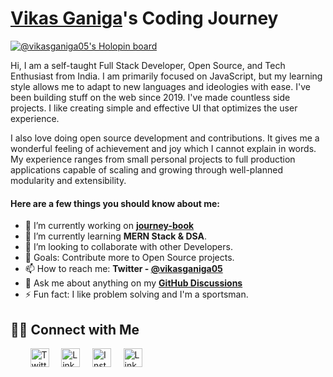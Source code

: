 # [Vikas Ganiga](https://github.com/vikasganiga05)'s Coding Journey

[![@vikasganiga05's Holopin board](https://holopin.io/api/user/board?user=vikasganiga05)](https://holopin.io/@vikasganiga05)

Hi, I am a self-taught Full Stack Developer, Open Source, and Tech Enthusiast from India. I am primarily focused on JavaScript, but my learning style allows me to adapt to new languages and ideologies with ease. I've been building stuff on the web since 2019. I've made countless side projects. I like creating simple and effective UI that optimizes the user experience.

I also love doing open source development and contributions. It gives me a wonderful feeling of achievement and joy which I cannot explain in words. My experience ranges from small personal projects to full production applications capable of scaling and growing through well-planned modularity and extensibility.

#### Here are a few things you should know about me:

- 🔭 I’m currently working on **[journey-book](https://github.com/collab-community/journey-book/)**
- 🌱 I’m currently learning **MERN Stack & DSA**.
- 👯 I’m looking to collaborate with other Developers.
- 🥅 Goals: Contribute more to Open Source projects.
- 📫 How to reach me: **Twitter - [@vikasganiga05](https://twitter.com/vikasganiga05)**
- 💬 Ask me about anything on my **[GitHub Discussions](https://github.com/vikasganiga05/vikasganiga05/discussions)**
- ⚡ Fun fact: I like problem solving and I'm a sportsman.

## 🤝🏻 Connect with Me

&nbsp; &nbsp; &nbsp; &nbsp;
<a href="https://twitter.com/vikasganiga05"><img src="https://res.cloudinary.com/neontuts/image/upload/v1659228895/Icons/twitter_mtlkia.png" title="Twitter | vikasganiga05" alt="Twitter Account" width="30"/></a>
&nbsp; &nbsp;
<a href="https://linkedin.com/in/vikasganiga05"><img src="https://res.cloudinary.com/neontuts/image/upload/v1659228895/Icons/linkedin_xaaedy.png" title="LinkedIn | vikasganiga05" alt="LinkedIn Account" width="30"/></a>
&nbsp; &nbsp;
<a href="https://instagram.com/vikasganiga05"><img src="https://res.cloudinary.com/neontuts/image/upload/v1659228895/Icons/instagram_amcnyc.png" title="Instagram | vikasganiga05" alt="Instagram Account" width="30"/></a>
&nbsp; &nbsp;
<a href="https://linktr.ee/vikasganiga05"><img src="https://res.cloudinary.com/neontuts/image/upload/v1660498052/Icons/linktree_kfxyha.png" title="LinkTree | vikasganiga05" alt="LinkTree Account" width="30"/></a>
